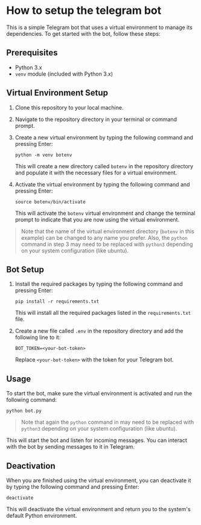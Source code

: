 # How to setup the telegram bot

This is a simple Telegram bot that uses a virtual environment to manage its dependencies. To get started with the bot, follow these steps:

## Prerequisites

- Python 3.x
- `venv` module (included with Python 3.x)

## Virtual Environment Setup

1. Clone this repository to your local machine.
2. Navigate to the repository directory in your terminal or command prompt.
3. Create a new virtual environment by typing the following command and pressing Enter:

   ```
   python -m venv botenv
   ```

   This will create a new directory called `botenv` in the repository directory and populate it with the necessary files for a virtual environment.

4. Activate the virtual environment by typing the following command and pressing Enter:

   ```
   source botenv/bin/activate
   ```

   This will activate the `botenv` virtual environment and change the terminal prompt to indicate that you are now using the virtual environment.

> Note that the name of the virtual environment directory (`botenv` in this example) can be changed to any name you prefer. Also, the `python` command in step 3 may need to be replaced with `python3` depending on your system configuration (like ubuntu).

## Bot Setup

1. Install the required packages by typing the following command and pressing Enter:

   ```
   pip install -r requirements.txt
   ```

   This will install all the required packages listed in the `requirements.txt` file.

2. Create a new file called `.env` in the repository directory and add the following line to it:

   ```
   BOT_TOKEN=<your-bot-token>
   ```

   Replace `<your-bot-token>` with the token for your Telegram bot.

## Usage

To start the bot, make sure the virtual environment is activated and run the following command:

```
python bot.py
```

> Note that again the `python` command in may need to be replaced with `python3` depending on your system configuration (like ubuntu).

This will start the bot and listen for incoming messages. You can interact with the bot by sending messages to it in Telegram.

## Deactivation

When you are finished using the virtual environment, you can deactivate it by typing the following command and pressing Enter:
```
deactivate
```
This will deactivate the virtual environment and return you to the system's default Python environment.